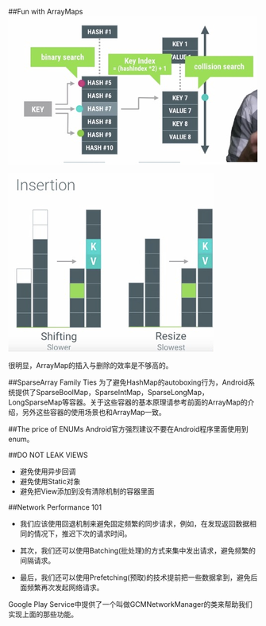 ##Fun with ArrayMaps
![](img/arraymap.png)

![](img/arraymap_insertion.png)

很明显，ArrayMap的插入与删除的效率是不够高的。

##SparseArray Family Ties
为了避免HashMap的autoboxing行为，Android系统提供了SparseBoolMap，SparseIntMap，SparseLongMap，LongSparseMap等容器。关于这些容器的基本原理请参考前面的ArrayMap的介绍，另外这些容器的使用场景也和ArrayMap一致。

##The price of ENUMs
Android官方强烈建议不要在Android程序里面使用到enum。

##DO NOT LEAK VIEWS

- 避免使用异步回调
- 避免使用Static对象
- 避免把View添加到没有清除机制的容器里面

##Network Performance 101

- 我们应该使用回退机制来避免固定频繁的同步请求，例如，在发现返回数据相同的情况下，推迟下次的请求时间。

- 其次，我们还可以使用Batching(批处理)的方式来集中发出请求，避免频繁的间隔请求。

- 最后，我们还可以使用Prefetching(预取)的技术提前把一些数据拿到，避免后面频繁再次发起网络请求。

Google Play Service中提供了一个叫做GCMNetworkManager的类来帮助我们实现上面的那些功能。